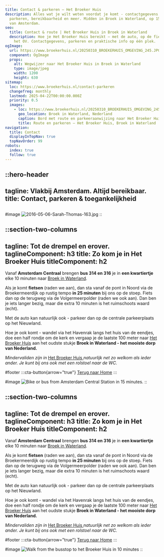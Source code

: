 ```yaml
---
title: Contact & parkeren – Het Broeker Huis
description: Alles wat je wilt weten voordat je komt - contactgegevens,
  parkeren, bereikbaarheid en meer. Midden in Broek in Waterland, op 15 minuten
  van Amsterdam.
seo:
  title: Contact & route | Het Broeker Huis in Broek in Waterland
  description: Hoe je Het Broeker Huis bereikt – met de auto, op de fiets of met
    het OV. Contactgegevens, parkeren en praktische info op één plek.
ogImage:
  url: https://www.broekerhuis.nl/20250310_BROEKERHUIS_OMGEVING_245.JPG
  component: OgImage
  props:
    alt: Wegwijzer naar Het Broeker Huis in Broek in Waterland
    type: image/jpeg
    width: 1200
    height: 630
sitemap:
  loc: https://www.broekerhuis.nl/contact-parkeren
  changefreq: monthly
  lastmod: 2025-04-22T00:00:00.000Z
  priority: 0.5
  images:
    - loc: https://www.broekerhuis.nl/20250310_BROEKERHUIS_OMGEVING_245.JPG
      geo_location: Broek in Waterland, Nederland
      caption: Bord met route en parkeeraanwijzing naar Het Broeker Huis
      title: Route en parkeren – Het Broeker Huis, Broek in Waterland
navigation:
  title: Contact
  displayInTopNav: true
  topNavOrder: 99
robots:
  index: true
  follow: true
---
```


::hero-header
---
tagline: Vlakbij Amsterdam. Altijd bereikbaar.
title: Contact, parkeren & toegankelijkheid
---
##

#image
![2016-05-06-Sarah-Thomas-163.jpg](/20250331_BROEKERHUIS_1530.JPG)
::

::section-two-columns
---
tagline: Tot de drempel en erover.
taglineComponent: h3
title: Zo kom je in Het Broeker Huis
titleComponent: h2
---
Vanaf **Amsterdam Centraal** brengen **bus 314 en 316** je in **een kwartiertje** elke 10 minuten naar [Broek in Waterland](/broek-in-waterland/broek-in-waterland-nl).

Als je komt **fietsen** (raden we aan), dan sta vanaf de pont in Noord via de Broekermeerdijk op rustig tempo **in 25 minuten** bij ons op de stoep. Fiets dan op de terugweg via de Volgermeerpolder (raden we ook aan). Dan ben je iets langer bezig, maar die extra 10 minuten is het ruimschoots waard (echt).

Met de auto kan natuurlijk ook - parkeer dan op de centrale parkeerplaats op het Nieuwland.

Hoe je ook komt - wandel via het Havenrak langs het huis van de eendjes, doe een half rondje om de kerk en vergaap je de laatste 100 meter naar [Het Broeker Huis](/het-broeker-huis) aan het oudste stukje **Broek in Waterland - het mooiste dorp van Nederland.**

*Mindervaliden zijn in* [Het Broeker Huis ](/restaurant)*natuurlijk net zo welkom als ieder ander. Je kunt bij ons ook met een rolstoel naar de WC.*

#footer
  :::cta-button{arrow="true"}
  [Terug naar Home](/)
  :::

#image
![Bike or bus from Amsterdam Central Station in 15 minutes.](/ride-bus-drive-to-broek-in-waterland-from-amsterdam)
::

::section-two-columns
---
tagline: Tot de drempel en erover.
taglineComponent: h3
title: Zo kom je in Het Broeker Huis
titleComponent: h2
---
Vanaf **Amsterdam Centraal** brengen **bus 314 en 316** je in **een kwartiertje** elke 10 minuten naar [Broek in Waterland](/broek-in-waterland/broek-in-waterland-nl).

Als je komt **fietsen** (raden we aan), dan sta vanaf de pont in Noord via de Broekermeerdijk op rustig tempo **in 25 minuten** bij ons op de stoep. Fiets dan op de terugweg via de Volgermeerpolder (raden we ook aan). Dan ben je iets langer bezig, maar die extra 10 minuten is het ruimschoots waard (echt).

Met de auto kan natuurlijk ook - parkeer dan op de centrale parkeerplaats op het Nieuwland.

Hoe je ook komt - wandel via het Havenrak langs het huis van de eendjes, doe een half rondje om de kerk en vergaap je de laatste 100 meter naar [Het Broeker Huis](/het-broeker-huis) aan het oudste stukje **Broek in Waterland - het mooiste dorp van Nederland.**

*Mindervaliden zijn in* [Het Broeker Huis ](/restaurant)*natuurlijk net zo welkom als ieder ander. Je kunt bij ons ook met een rolstoel naar de WC.*

#footer
  :::cta-button{arrow="true"}
  [Terug naar Home](/)
  :::

#image
![Walk from the busstop to het Broeker Huis in 10 minutes](/walk-to-het-broeker-huis-in-broek-in-waterland)
::
